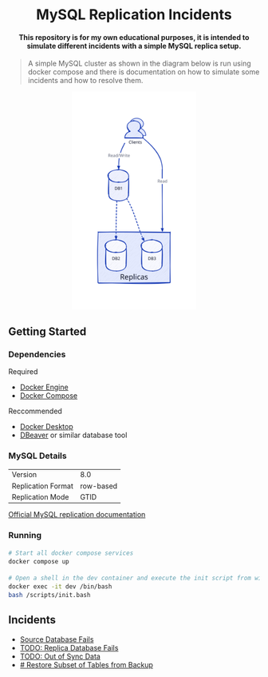 <h1 align="center">MySQL Replication Incidents<br></h1>

<h4 align="center">This repository is for my own educational purposes, it is intended to simulate different incidents with a simple MySQL replica setup.</h4>

> A simple MySQL cluster as shown in the diagram below is run using docker compose and there is documentation on how to simulate some incidents and how to resolve them.

<p align="center">
    <img src="docs/diagrams/mysql_cluster.svg" alt="MySQL Cluster Diagram" width="250">
</p>

## Getting Started

### Dependencies

Required
 - [Docker Engine](https://docs.docker.com/engine/)
 - [Docker Compose](https://docs.docker.com/compose/)

Reccommended
 - [Docker Desktop](https://docs.docker.com/desktop/)
 - [DBeaver](https://dbeaver.io/) or similar database tool

### MySQL Details
|                    |           |
|--------------------| ----------|
| Version            | 8.0       |
| Replication Format | row-based |
| Replication Mode   | GTID      |

[Official MySQL replication documentation](https://dev.mysql.com/doc/refman/8.0/en/replication.html)

### Running

```bash
# Start all docker compose services
docker compose up

# Open a shell in the dev container and execute the init script from within the dev container
docker exec -it dev /bin/bash
bash /scripts/init.bash
```

## Incidents

 - [Source Database Fails](docs/incidents/source_db_fails.md)
 - [TODO: Replica Database Fails](docs/incidents/replica_db_fails.md)
 - [TODO: Out of Sync Data](docs/incidents/out_of_sync_data.md)
 - [# Restore Subset of Tables from Backup](docs/incidents/restore_backup_subset_of_tables.md)
